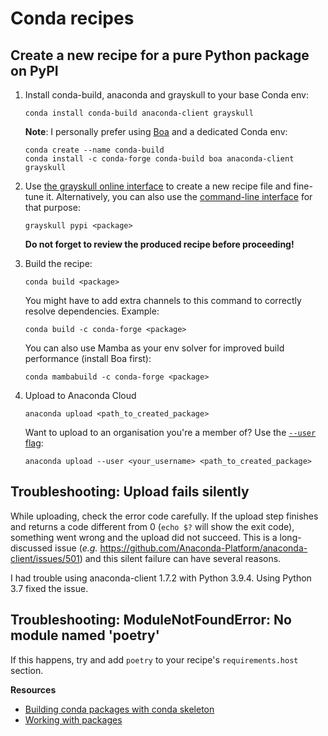 # Conda recipes

## Create a new recipe for a pure Python package on PyPI

1. Install conda-build, anaconda and grayskull to your base Conda env:

   ```
   conda install conda-build anaconda-client grayskull
   ```

   **Note**: I personally prefer using [Boa](https://github.com/mamba-org/boa) and a dedicated Conda env:

   ```
   conda create --name conda-build
   conda install -c conda-forge conda-build boa anaconda-client grayskull
   ```

2. Use [the grayskull online interface](https://www.marcelotrevisani.com/grayskull) to create a new recipe file and fine-tune it. Alternatively, you can also use the [command-line interface](https://github.com/conda-incubator/grayskull) for that purpose:

   ```
   grayskull pypi <package>
   ```

   **Do not forget to review the produced recipe before proceeding!**
3. Build the recipe:

   ```
   conda build <package>
   ```

   You might have to add extra channels to this command to correctly resolve dependencies.
   Example:

   ```
   conda build -c conda-forge <package>
   ```

   You can also use Mamba as your env solver for improved build performance (install Boa first):

   ```
   conda mambabuild -c conda-forge <package>
   ```

4. Upload to Anaconda Cloud

   ```
   anaconda upload <path_to_created_package>
   ```

   Want to upload to an organisation you're a member of? Use the
   [`--user` flag](https://docs.anaconda.com/anacondaorg/user-guide/tasks/work-with-organizations/#uploading-packages-to-an-organization):

   ```
   anaconda upload --user <your_username> <path_to_created_package>
   ```

## Troubleshooting: Upload fails silently

While uploading, check the error code carefully. If the upload step finishes and returns a code different from 0 (`echo $?` will show the exit code), something went wrong and the upload did not succeed. This is a long-discussed issue (*e.g.* <https://github.com/Anaconda-Platform/anaconda-client/issues/501>) and this silent failure can have several reasons.

I had trouble using anaconda-client 1.7.2 with Python 3.9.4. Using Python 3.7 fixed the issue.

## Troubleshooting: ModuleNotFoundError: No module named 'poetry'

If this happens, try and add `poetry` to your recipe's `requirements.host` section.

**Resources**

- [Building conda packages with conda skeleton](https://conda.io/projects/conda-build/en/latest/user-guide/tutorials/build-pkgs-skeleton.html)
- [Working with packages](https://docs.anaconda.com/anacondaorg/user-guide/tasks/work-with-packages/)
